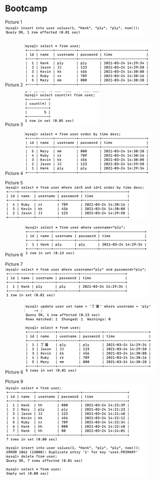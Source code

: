 # Bootcamp

Picture 1
![image](https://github.com/EdenHuang2056/Bootcamp/blob/main/1.png)


Picture 2
![image](https://github.com/EdenHuang2056/Bootcamp/blob/main/2.png)


Picture 3
![image](https://github.com/EdenHuang2056/Bootcamp/blob/main/3.png)


Picture 4
![image](https://github.com/EdenHuang2056/Bootcamp/blob/main/4.png)

Picture 5
![image](https://github.com/EdenHuang2056/Bootcamp/blob/main/5.png)

Picture 6
![image](https://github.com/EdenHuang2056/Bootcamp/blob/main/6.png)

Picture 7
![image](https://github.com/EdenHuang2056/Bootcamp/blob/main/7.png)

PIcture 8
![image](https://github.com/EdenHuang2056/Bootcamp/blob/main/8.png)

PIcture 9
![image](https://github.com/EdenHuang2056/Bootcamp/blob/main/9.png)
